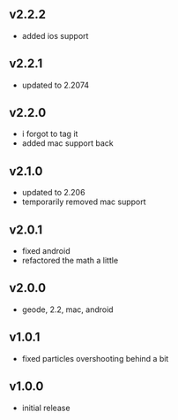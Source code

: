 ## v2.2.2
- added ios support

## v2.2.1
- updated to 2.2074

## v2.2.0
- i forgot to tag it
- added mac support back

## v2.1.0
- updated to 2.206
- temporarily removed mac support

## v2.0.1
- fixed android
- refactored the math a little

## v2.0.0
- geode, 2.2, mac, android

## v1.0.1
- fixed particles overshooting behind a bit

## v1.0.0
- initial release
